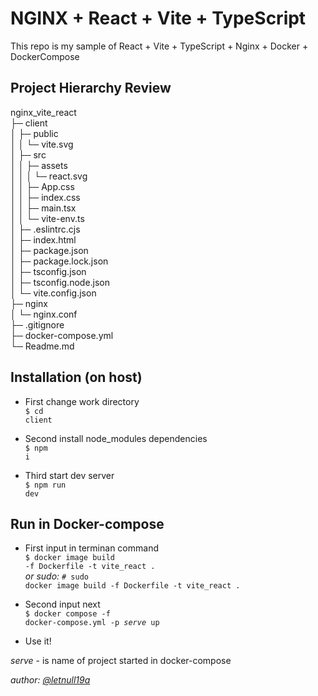 # NGINX + React + Vite + TypeScript

This repo is my sample of React + Vite + TypeScript + Nginx + Docker + DockerCompose

## Project Hierarchy Review

nginx_vite_react<br/>
├─ client<br/>
│   ├─ public<br/>
│   │   └─ vite.svg<br/> 
│   ├─ src<br/>
│   │   ├─ assets<br/>
│   │   │  └─ react.svg<br/>
│   │   ├─ App.css<br/>
│   │   ├─ index.css<br/>
│   │   ├─ main.tsx<br/>
│   │   └─ vite-env.ts<br/>
│   ├─ .eslintrc.cjs<br/>
│   ├─ index.html<br/>
│   ├─ package.json<br/>
│   ├─ package.lock.json<br/>
│   ├─ tsconfig.json<br/>
│   ├─ tsconfig.node.json<br/>
│   └─ vite.config.json<br/>
├─ nginx<br/>
│   └─ nginx.conf<br/>
├─ .gitignore<br/>
├─ docker-compose.yml<br/>
└─ Readme.md<br/>

## Installation (on host)

- First change work directory<br/>
<code>$ cd client</code><br/>

- Second install node_modules dependencies<br/>
<code>$ npm i</code><br/>

- Third start dev server<br/>
<code>$ npm run dev</code><br/>

## Run in Docker-compose

- First input in terminan command<br/>
<code>$ docker image build -f Dockerfile -t vite_react .</code><br/>
<i>or sudo:</i>
<code># sudo docker image build -f Dockerfile -t vite_react . </code>

- Second input next<br/>
<code>$ docker compose -f docker-compose.yml -p <i>serve</i> up</code>

- Use it!

<i>serve</i> - is name of project started in docker-compose

<i>author: <a href='https://github.com/letnull19A'>@letnull19a</a></i>